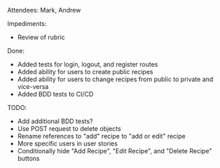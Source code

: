 Attendees: Mark, Andrew

Impediments:
* Review of rubric

Done:
* Added tests for login, logout, and register routes
* Added ability for users to create public recipes
* Added ability for users to change recipes from public to private and vice-versa
* Added BDD tests to CI/CD

TODO:
* Add additional BDD tests?
* Use POST request to delete objects
* Rename references to "add" recipe to "add or edit" recipe
* More specific users in user stories
* Conditionally hide "Add Recipe", "Edit Recipe", and "Delete Recipe" buttons